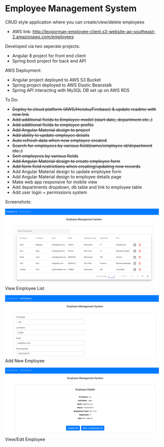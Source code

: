 # Employee Management System

CRUD style application where you can create/view/delete employees
- AWS link: http://leogorman-employee-client.s3-website-ap-southeast-2.amazonaws.com/employees

Developed via two seperate projects:
- Angular 8 project for front end client
- Spring boot project for back end API

AWS Deployment:
- Angular project deployed to AWS S3 Bucket
- Spring project deployed to AWS Elastic Beanstalk
- Spring API interacting with MySQL DB set up on AWS RDS 

To Do:
- ~~Deploy to cloud platform (AWS/Heroku/Firebase) & update readme with new link~~ 
- ~~Add additional fields to Employee model (start date, department etc..)~~
- ~~Add additional fields to employee profile~~
- ~~Add Angular Material design to project~~ 
- ~~Add ability to update employee details~~
- ~~Auto refresh data when new employee created~~
- ~~Search for employees by various field(name/employee id/department etc..)~~
- ~~Sort employees by various fields~~
- ~~Add Angular Material design to create employee form~~
- ~~Add form field restrictions when creating/updating new records~~
- Add Angular Material design to update employee form
- Add Angular Material design to employee details page 
- Make web app responsive for mobile view
- Add departments dropdown, db table and link to employee table
- Add user login + permissions system 


Screenshots:

![](screenshots/sc1.PNG)
View Employee List

![](screenshots/sc2.PNG)
Add New Employee

![](screenshots/sc3.PNG)
View/Edit Employee

